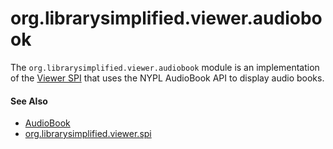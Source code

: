 org.librarysimplified.viewer.audiobook
===

The `org.librarysimplified.viewer.audiobook` module is an implementation
of the [Viewer SPI](../simplified-viewer-spi/README.md) that uses the
NYPL AudioBook API to display audio books.

#### See Also

* [AudioBook](https://github.com/NYPL-Simplified/audiobook-android)
* [org.librarysimplified.viewer.spi](../simplified-viewer-spi/README.md)
